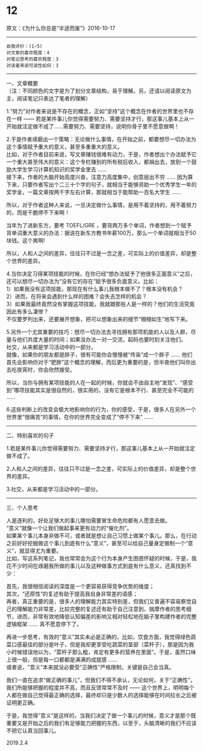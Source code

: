 # 12

原文：《为什么你总是“半途而废”》2016-10-17  

<hr>  

```  
自我评价：(1~5)  
对文章的喜欢程度：4  
对笔记思考的喜欢程度：3  
对读者来说可读性如何：3  
```  

<hr>  

一、文章概要  
（注：不同颜色的文字是为了划分文章结构，易于理解。另，还请以阅读原文为主，阅读笔记只表达了笔者的理解）  

1.“努力”对作者来说是不存在的概念，正如“坚持”这个概念在作者的世界里也不存在一样 —— 若是某件事儿你觉得需要努力、需要坚持才行，那这事儿基本上从一开始就注定做不成了……需要努力、需要坚持，说明你骨子里不愿意做啊！

2.于是作者琢磨出一个策略：无论做什么事情，在开始之前，都要想尽一切办法为这个事情赋予重大的意义，甚至多重重大的意义。  
比如，对于作者目前来说，写文章赚钱很难有动力，于是，作者想出个办法赋予它一个重大甚至伟大的意义：这个专栏赚到的所有税后收入，都捐出去，放到一个鼓励大学生学习计算机知识的奖学金里去 ……  
接下来，作者的大脑开始高度兴奋，注意力高度集中，创意层出不穷 …… 因为算下来，只要作者写出个二三十个字的句子，就相当于能够资助一个优秀学生一年的奖学金，一篇文章按两千字左右计算，那就相当于能帮助一百名大学生 ……  

所以，对于作者这种人来说，一旦决定做什么事情，是用不着坚持的，用不着努力的，而是干脆停不下来啊！  

当年为了进新东方，要考 TOEFL/GRE ，要背两万多个单词，作者想到一个赋予背单词重大意义的办法：据说在新东方教书年薪100万，那么一个单词就相当于50块钱。这个爽啊!  

所以，人和人之间的差异，往往只不过是一念之差，可实际上的价值差异，却是整个世界的差异。

4.当你决定习得某项技能的时候，在你已经“想办法赋予了他很多正面意义”之后，还可以想尽一切办法为“没有它的存在”赋予很多负面意义。比如：  
1）如果我没有这项技能，那现在有什么事儿我根本做不了？根本没有机会？  
2）进而，在将来会遇到什么样的困难？会失去怎样的机会？  
3）如果我最终竟然没有掌握这项技能，我就跟那些人是一样的？他们的生活究竟因此有多么凄惨？  
不仅要罗列出来，还要展开想象，把可以想象出来的细节“栩栩如生”地写下来。  

5.另外一个尤其重要的技巧：想尽一切办法去寻找拥有那项机能的人以及人群，尽量与他们共度大量的时间；如果没办法一对一交流，起码也要时刻关注他们。  
社交，从来都是学习活动中的一部分。  
就像，如果你的朋友都是胖子，很有可能你会慢慢被“传染”成一个胖子 …… 他们首先会影响你对于“肥胖”这个概念的理解，而后更为重要的是，但半夜他们叫你出去吃夜宵时，你会欣然接受。  

所以，当你与拥有某项技能的人在一起的时候，你就会不由自主地“发现”、“感受到”哪项技能其实是很自然的，很实用的，没有它是根本不行、甚至完全不可能的 ……  

6.这些判断上的改变会极大地影响你的行为，你的感受，于是，很多人在另外一个世界里“很痛苦”的事情，在你的世界完全变成了“停不下来” ……  

<hr>  

二、特别喜欢的句子  

1.若是某件事儿你觉得需要努力、需要坚持才行，那这事儿基本上从一开始就注定做不成了。  

2.人和人之间的差异，往往只不过是一念之差，可实际上的价值差异，却是整个世界的差异。  

3.社交，从来都是学习活动中的一部分。  

<hr>  

三、个人思考

人是逐利的，好处足够大的事儿哪怕需要冒生命危险都有人愿意去做。  
“意义”就像一个让我们做起事来更有动力的“催化剂”。  
如果某个事儿本身非做不可，或者就是想让自己习惯上做某个事儿。那么，在行动之前好好挖掘做这个事儿到底有什么“意义”，甚至可以给自己量身定做制一个“意义”，就显得尤为重要。  
比如，写这系列笔记，我也常常会为这个行为本身产生困惑怀疑的时候，于是，我花不少时间在琢磨我所做的事儿以及这种做事方式到底有什么意义，还真找到不少：  

首先，我很相信阅读的深度是一个更容易获得竞争优势的维度；  
其次，“还原性”的复述有助于提高我自身非常差的语感；  
再者，真正重要的是，很多人的理解能力其实特别差，但我们又普遍不容易察觉自己的理解能力非常差，比较完整的复述还有助于自己注意到、揣摩作者的思考细节，进而，非常有效地降低认知偏差的影响又相对轻松地在脑子里构建作者的完整逻辑框架 …… 真不愿意停下了。  

再进一步思考，有效的“意义”其实未必是正确的，比如，饮食方面，我觉得绿色蔬菜口感最佳的部分是叶子，但是我却更享受吃蔬菜的茎部（菜杆子），那是因为我小时候错误地以为，“菜杆子那么粗，肯定有更多的营养在里面”。于是，虽然口味上很一般，但是每一口都都是满满的成就感 ……  
或者说，“意义”本来就没必要受“正确性”严格限制，关键是自己会当真。  

我们一直在追求“做正确的事儿”，但我们不得不承认，无论如何，关于“正确性”，我们所能够把握的程度并不高，而且反馈常常不及时 —— 这个世界上，明明每个人都在做自己觉得最正确的选择，最终却只是少数人的选择能够在时间拉长之后被证明更正确。  

于是，我觉得“意义”是这样的，当我们决定了做一个事儿的时候，意义才是那个既重要又是开始之后的我们有足够能力把握的东西，以至于，头脑清晰的我们不应该不把它认真当回事儿。  

2019.2.4  
